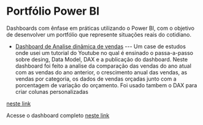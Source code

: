 # Portfólio Power BI 

Dashboards com ênfase em práticas utilizando o Power BI, com o objetivo de desenvolver um portfólio que represente situações reais do cotidiano.

- [Dashboard de Analise dinâmica de vendas](https://github.com/ThiagoAoki88/Power-BI/tree/main/Analysis%20Dashboard%20Comparative)
  --- Um case de estudos onde usei um tutorial do Youtube no qual é ensinado o passa-a-passo sobre desing, Data Model, DAX e a publicação do dashboard.
  Neste dashboard foi feito a analise da comparação das vendas do ano atual com as vendas do ano anterior, o crescimento anual das vendas, as vendas por categoria, os dados de vendas 
  orçadas junto com a porcentagem de variação do orçamento. Foi usado tambem o DAX para criar colunas personalizadas

[neste link](https://www.youtube.com/watch?v=X7DsnK5bD-0&t=451s)


Acesse o dashboard completo [neste link](https://app.powerbi.com/view?r=eyJrIjoiNDdlZTBlNjYtMjcyZS00ZTA4LTlkZTEtYWEwMmIxNzRkZTE5IiwidCI6ImNlNDMwZWIwLWRmZDAtNDc4NC04MGM3LWQwYjY3NTVjOThlMiJ9)
